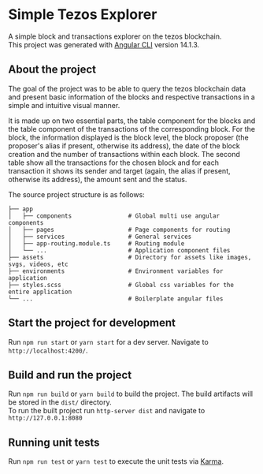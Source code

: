 # Simple Tezos Explorer

A simple block and transactions explorer on the tezos blockchain.  
This project was generated with [Angular CLI](https://github.com/angular/angular-cli) version 14.1.3.

## About the project

The goal of the project was to be able to query the tezos blockchain data and present basic information of the blocks and respective transactions in a simple and intuitive visual manner. 

It is made up on two essential parts, the table component for the blocks and the table component of the transactions of the corresponding block.
For the block, the information displayed is the block level, the block proposer (the proposer's alias if present, otherwise its address), the date of the block creation and the number of transactions within each block. The second table show all the transactions for the chosen block and for each transaction it shows its sender and target (again, the alias if present, otherwise its address), the amount sent and the status.

The source project structure is as follows: 

    ├── app                         
    │   ├── components                # Global multi use angular components
    │   ├── pages                     # Page components for routing
    │   ├── services                  # General services
    │   ├── app-routing.module.ts     # Routing module
    │   └── ...                       # Application component files
    ├── assets                        # Directory for assets like images, svgs, videos, etc
    ├── environments                  # Environment variables for application
    ├── styles.scss                   # Global css variables for the entire application
    └── ...                           # Boilerplate angular files

## Start the project for development

Run `npm run start` or `yarn start` for a dev server. Navigate to `http://localhost:4200/`.

## Build and run the project

Run `npm run build` or `yarn build` to build the project. The build artifacts will be stored in the `dist/` directory.  
To run the built project run `http-server dist` and navigate to `http://127.0.0.1:8080`

## Running unit tests

Run `npm run test` or `yarn test` to execute the unit tests via [Karma](https://karma-runner.github.io).
